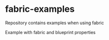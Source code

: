 fabric-examples
===============

Repository contains examples when using fabric

Example with fabric and blueprint properties
